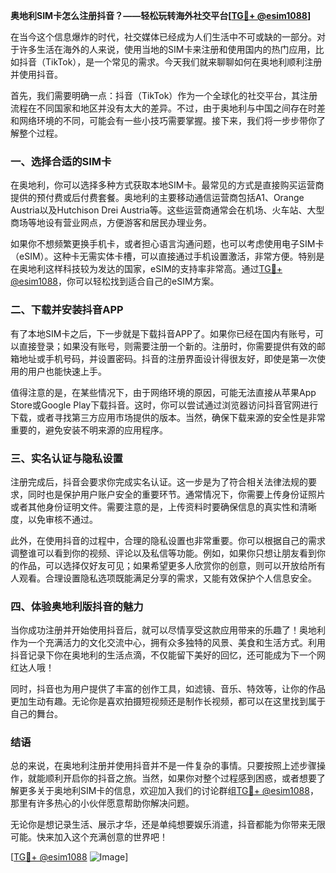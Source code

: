 **奥地利SIM卡怎么注册抖音？——轻松玩转海外社交平台[[TG💪+ @esim1088](https://t.me/s/esim1088)]**

在当今这个信息爆炸的时代，社交媒体已经成为人们生活中不可或缺的一部分。对于许多生活在海外的人来说，使用当地的SIM卡来注册和使用国内的热门应用，比如抖音（TikTok），是一个常见的需求。今天我们就来聊聊如何在奥地利顺利注册并使用抖音。

首先，我们需要明确一点：抖音（TikTok）作为一个全球化的社交平台，其注册流程在不同国家和地区并没有太大的差异。不过，由于奥地利与中国之间存在时差和网络环境的不同，可能会有一些小技巧需要掌握。接下来，我们将一步步带你了解整个过程。

### 一、选择合适的SIM卡

在奥地利，你可以选择多种方式获取本地SIM卡。最常见的方式是直接购买运营商提供的预付费或后付费套餐。奥地利的主要移动通信运营商包括A1、Orange Austria以及Hutchison Drei Austria等。这些运营商通常会在机场、火车站、大型商场等地设有营业网点，方便游客和居民办理业务。

如果你不想频繁更换手机卡，或者担心语言沟通问题，也可以考虑使用电子SIM卡（eSIM）。这种卡无需实体卡槽，可以直接通过手机设置激活，非常方便。特别是在奥地利这样科技较为发达的国家，eSIM的支持率非常高。通过[TG💪+ @esim1088](https://t.me/s/esim1088)，你可以轻松找到适合自己的eSIM方案。

### 二、下载并安装抖音APP

有了本地SIM卡之后，下一步就是下载抖音APP了。如果你已经在国内有账号，可以直接登录；如果没有账号，则需要注册一个新的。注册时，你需要提供有效的邮箱地址或手机号码，并设置密码。抖音的注册界面设计得很友好，即使是第一次使用的用户也能快速上手。

值得注意的是，在某些情况下，由于网络环境的原因，可能无法直接从苹果App Store或Google Play下载抖音。这时，你可以尝试通过浏览器访问抖音官网进行下载，或者寻找第三方应用市场提供的版本。当然，确保下载来源的安全性是非常重要的，避免安装不明来源的应用程序。

### 三、实名认证与隐私设置

注册完成后，抖音会要求你完成实名认证。这一步是为了符合相关法律法规的要求，同时也是保护用户账户安全的重要环节。通常情况下，你需要上传身份证照片或者其他身份证明文件。需要注意的是，上传资料时要确保信息的真实性和清晰度，以免审核不通过。

此外，在使用抖音的过程中，合理的隐私设置也非常重要。你可以根据自己的需求调整谁可以看到你的视频、评论以及私信等功能。例如，如果你只想让朋友看到你的作品，可以选择仅好友可见；如果希望更多人欣赏你的创意，则可以开放给所有人观看。合理设置隐私选项既能满足分享的需求，又能有效保护个人信息安全。

### 四、体验奥地利版抖音的魅力

当你成功注册并开始使用抖音后，就可以尽情享受这款应用带来的乐趣了！奥地利作为一个充满活力的文化交流中心，拥有众多独特的风景、美食和生活方式。利用抖音记录下你在奥地利的生活点滴，不仅能留下美好的回忆，还可能成为下一个网红达人哦！

同时，抖音也为用户提供了丰富的创作工具，如滤镜、音乐、特效等，让你的作品更加生动有趣。无论你是喜欢拍摄短视频还是制作长视频，都可以在这里找到属于自己的舞台。

### 结语

总的来说，在奥地利注册并使用抖音并不是一件复杂的事情。只要按照上述步骤操作，就能顺利开启你的抖音之旅。当然，如果你对整个过程感到困惑，或者想要了解更多关于奥地利SIM卡的信息，欢迎加入我们的讨论群组[TG💪+ @esim1088](https://t.me/s/esim1088)，那里有许多热心的小伙伴愿意帮助你解决问题。

无论你是想记录生活、展示才华，还是单纯想要娱乐消遣，抖音都能为你带来无限可能。快来加入这个充满创意的世界吧！

[[TG💪+ @esim1088](https://t.me/s/esim1088) ![Image](https://i.postimg.cc/4NQfJmqS/Snipaste-2025-05-13-00-14-12.png)]